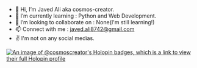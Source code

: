 - 👋 Hi, I’m Javed Ali aka cosmos-creator.
- 🌱 I’m currently learning : Python and Web Development.
- 💞️ I’m looking to collaborate on : None(I'm still learning!)
- 📫 Connect with me : javed.ali8742@gmail.com
- ✌️ I'm not on any social medias.

[![An image of @cosmoscreator's Holopin badges, which is a link to view their full Holopin profile](https://holopin.me/cosmoscreator)](https://holopin.io/@cosmoscreator)